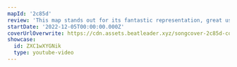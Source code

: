 ```yaml
---
mapId: '2c85d'
review: 'This map stands out for its fantastic representation, great use of lighting and custom environment, very satisfying use of sliders and atmospheric feeling!'
startDate: '2022-12-05T00:00:00.000Z'
coverUrlOverwrite: https://cdn.assets.beatleader.xyz/songcover-2c85d-cover.jpg
showcase:
  id: ZXC1wXYGNik
  type: youtube-video
---
```

